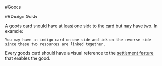 #Goods

##Design Guide

A goods card should have at least one side to the card but may have two. In example:

```
You may have an indigo card on one side and ink on the reverse side since these two resources are linked together.
```

Every goods card should have a visual reference to the [settlement feature](../SettlementFeature) that enables the good.
